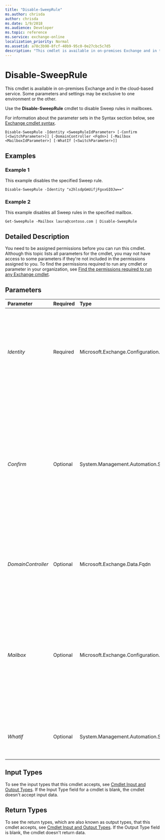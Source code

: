 ```yaml
---
title: "Disable-SweepRule"
ms.author: chrisda
author: chrisda
ms.date: 1/9/2018
ms.audience: Developer
ms.topic: reference
ms.service: exchange-online
localization_priority: Normal
ms.assetid: a78c3b98-8fcf-40b9-95c0-0e27cbc5c7d5
description: "This cmdlet is available in on-premises Exchange and in the cloud-based service. Some parameters and settings may be exclusive to one environment or the other."
---
```


# Disable-SweepRule

This cmdlet is available in on-premises Exchange and in the cloud-based service. Some parameters and settings may be exclusive to one environment or the other.
  
Use the **Disable-SweepRule** cmdlet to disable Sweep rules in mailboxes.
  
For information about the parameter sets in the Syntax section below, see [Exchange cmdlet syntax](https://technet.microsoft.com/library/bb123552.aspx). 
  
```
Disable-SweepRule -Identity <SweepRuleIdParameter> [-Confirm [<SwitchParameter>]] [-DomainController <Fqdn>] [-Mailbox <MailboxIdParameter>] [-WhatIf [<SwitchParameter>]]

```

## Examples
<a name="Examples"> </a>

### Example 1

This example disables the specified Sweep rule.
  
```
Disable-SweepRule -Identity "x2hlsdpGmUifjFgxxGIOJw=="
```

### Example 2

This example disables all Sweep rules in the specified mailbox.
  
```
Get-SweepRule -Mailbox laura@contoso.com | Disable-SweepRule
```

## Detailed Description
<a name="DetailedDescription"> </a>

You need to be assigned permissions before you can run this cmdlet. Although this topic lists all parameters for the cmdlet, you may not have access to some parameters if they're not included in the permissions assigned to you. To find the permissions required to run any cmdlet or parameter in your organization, see [Find the permissions required to run any Exchange cmdlet](https://technet.microsoft.com/library/mt432940.aspx). 
  
## Parameters
<a name="DetailedDescription"> </a>

|**Parameter**|**Required**|**Type**|**Description**|
|:-----|:-----|:-----|:-----|
| _Identity_ <br/> |Required  <br/> |Microsoft.Exchange.Configuration.Tasks.SweepRuleIdParameter  <br/> | The _Identity_ parameter specifies the Sweep rule that you want to disable. You can use any value that uniquely identifies the rule. For example: <br/> **RuleId** property (for example, `x2hlsdpGmUifjFgxxGIOJw==`).  <br/>  Exchange Online: `<mailbox alias>\<RuleId>` (for example, `rzaher\x2hlsdpGmUifjFgxxGIOJw==`.  <br/>  On-premises Exchange: `<mailbox canonical name>\<RuleId>` (for example, `contoso.com/Users/Rick Zaher\x2hlsdpGmUifjFgxxGIOJw==`.  <br/> |
| _Confirm_ <br/> |Optional  <br/> |System.Management.Automation.SwitchParameter  <br/> | The _Confirm_ switch specifies whether to show or hide the confirmation prompt. How this switch affects the cmdlet depends on if the cmdlet requires confirmation before proceeding. <br/>  Destructive cmdlets (for example, **Remove-\*** cmdlets) have a built-in pause that forces you to acknowledge the command before proceeding. For these cmdlets, you can skip the confirmation prompt by using this exact syntax: `-Confirm:$false`.  <br/>  Most other cmdlets (for example, **New-\*** and **Set-\*** cmdlets) don't have a built-in pause. For these cmdlets, specifying the _Confirm_ switch without a value introduces a pause that forces you acknowledge the command before proceeding. <br/> |
| _DomainController_ <br/> |Optional  <br/> |Microsoft.Exchange.Data.Fqdn  <br/> |This parameter is available only in on-premises Exchange.  <br/> The  _DomainController_ parameter specifies the domain controller that's used by this cmdlet to read data from or write data to Active Directory. You identify the domain controller by its fully qualified domain name (FQDN). For example, `dc01.contoso.com`.  <br/> |
| _Mailbox_ <br/> |Optional  <br/> |Microsoft.Exchange.Configuration.Tasks.MailboxIdParameter  <br/> | The _Mailbox_ parameter specifies the mailbox that contains the rule you want to disable. You can use any value that uniquely identifies the mailbox. <br/>  For example: <br/>  Name <br/>  Display name <br/>  Alias <br/>  Distinguished name (DN) <br/>  Canonical DN <br/>  _\<domain name\>_\ _\<account name\>_ <br/>  Email address <br/>  GUID <br/> **LegacyExchangeDN** <br/> **SamAccountName** <br/>  User ID or user principal name (UPN) <br/> |
| _WhatIf_ <br/> |Optional  <br/> |System.Management.Automation.SwitchParameter  <br/> |The  _WhatIf_ switch simulates the actions of the command. You can use this switch to view the changes that would occur without actually applying those changes. You don't need to specify a value with this switch. <br/> |
   
## Input Types
<a name="InputTypes"> </a>

To see the input types that this cmdlet accepts, see [Cmdlet Input and Output Types](http://go.microsoft.com/fwlink/p/?linkId=616387). If the Input Type field for a cmdlet is blank, the cmdlet doesn't accept input data. 
  
## Return Types
<a name="ReturnTypes"> </a>

To see the return types, which are also known as output types, that this cmdlet accepts, see [Cmdlet Input and Output Types](http://go.microsoft.com/fwlink/p/?linkId=616387). If the Output Type field is blank, the cmdlet doesn't return data. 
  

